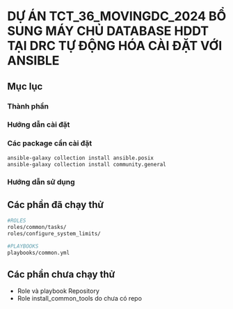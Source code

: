 # DỰ ÁN TCT_36_MOVINGDC_2024 BỔ SUNG MÁY CHỦ DATABASE HDDT TẠI DRC TỰ ĐỘNG HÓA CÀI ĐẶT VỚI ANSIBLE

## Mục lục

### Thành phần

### Hướng dẫn cài đặt

### Các package cần cài đặt

```bash
ansible-galaxy collection install ansible.posix
ansible-galaxy collection install community.general
```

### Hướng dẫn sử dụng

## Các phần đã chạy thử

```bash
#ROLES
roles/common/tasks/
roles/configure_system_limits/

#PLAYBOOKS
playbooks/common.yml

```

## Các phần chưa chạy thử

- Role và playbook Repository
- Role install_common_tools do chưa có repo


